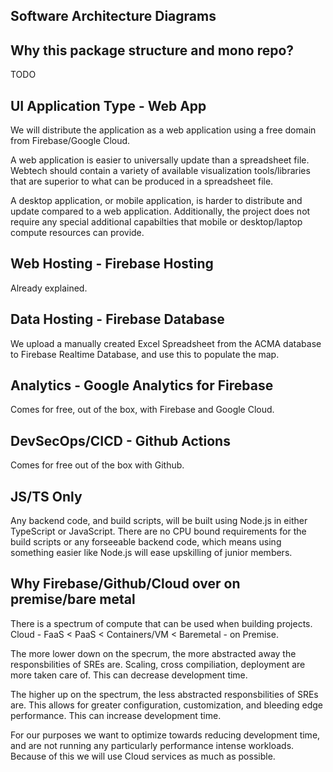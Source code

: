 ## Software Architecture Diagrams

## Why this package structure and mono repo?

TODO

## UI Application Type - Web App

We will distribute the application as a web application using a free domain from
Firebase/Google Cloud.

A web application is easier to universally update than a spreadsheet file.
Webtech should contain a variety of available visualization tools/libraries
that are superior to what can be produced in a spreadsheet file.

A desktop application, or mobile application, is harder to distribute and 
update compared to a web application. Additionally, the project does not require
any special additional capabilties that mobile or desktop/laptop compute
resources can provide.

## Web Hosting - Firebase Hosting

Already explained.

## Data Hosting - Firebase Database

We upload a manually created Excel Spreadsheet from the ACMA database to 
Firebase Realtime Database, and use this to populate the map.

## Analytics - Google Analytics for Firebase

Comes for free, out of the box, with Firebase and Google Cloud.

## DevSecOps/CICD - Github Actions

Comes for free out of the box with Github.

## JS/TS Only

Any backend code, and build scripts, will be built using Node.js in either
TypeScript or JavaScript. There are no CPU bound requirements for the build
scripts or any forseeable backend code, which means using something easier like
Node.js will ease upskilling of junior members.

## Why Firebase/Github/Cloud over on premise/bare metal

There is a spectrum of compute that can be used when building projects.
Cloud - FaaS < PaaS < Containers/VM < Baremetal - on Premise.

The more lower down on the specrum, the more abstracted away the
responsbilities of SREs are. Scaling, cross compiliation, deployment are more
taken care of. This can decrease development time.

The higher up on the spectrum, the less abstracted responsbilities of SREs are.
This allows for greater configuration, customization, and bleeding edge
performance. This can increase development time.

For our purposes we want to optimize towards reducing development time, and
are not running any particularly performance intense workloads. Because of this
we will use Cloud services as much as possible.